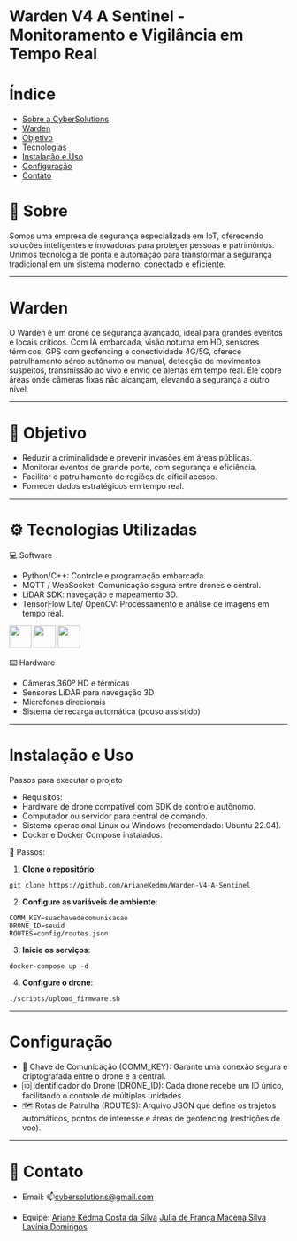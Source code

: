 # Warden V4 A Sentinel -  Monitoramento e Vigilância em Tempo Real

# Índice

- [Sobre a CyberSolutions](#sobre)
- [Warden](#warden)
- [Objetivo](#objetivo)
- [Tecnologias](#tecnologiasUtilizadas)
- [Instalação e Uso](#InstalaçãoeUso)
- [Configuração](#configuração)
- [Contato](#contato)

# 📩 Sobre 

Somos uma empresa de segurança especializada em IoT, oferecendo soluções inteligentes e inovadoras para proteger pessoas e patrimônios. 
Unimos tecnologia de ponta e automação para transformar a segurança tradicional em um sistema moderno, conectado e eficiente.

---

# Warden 

O Warden é um drone de segurança avançado, ideal para grandes eventos e locais críticos. Com IA embarcada, visão noturna em HD, sensores térmicos, GPS com geofencing e conectividade 4G/5G, 
oferece patrulhamento aéreo autônomo ou manual, detecção de movimentos suspeitos, transmissão ao vivo e envio de alertas em tempo real. 
Ele cobre áreas onde câmeras fixas não alcançam, elevando a segurança a outro nível.

---

# 🎯 Objetivo

- Reduzir a criminalidade e prevenir invasões em áreas públicas.
- Monitorar eventos de grande porte, com segurança e eficiência.
- Facilitar o patrulhamento de regiões de díficil acesso.
- Fornecer dados estratégicos em tempo real.

---

# ⚙️ Tecnologias Utilizadas

💻 Software
- Python/C++: Controle e programação embarcada.
- MQTT / WebSocket: Comunicação segura entre drones e central.
- LiDAR SDK: navegação e mapeamento 3D.
- TensorFlow Lite/ OpenCV: Processamento e análise de imagens em tempo real.

<p align="left">
  <img src="https://cdn.jsdelivr.net/gh/devicons/devicon/icons/python/python-original.svg" width="40" />
  <img src="https://cdn.jsdelivr.net/gh/devicons/devicon/icons/cplusplus/cplusplus-original.svg" width="40" />
  <img src="https://cdn.jsdelivr.net/gh/devicons/devicon/icons/tensorflow/tensorflow-original.svg" width="40" />
</p>

⌨️ Hardware
- Câmeras 360º HD e térmicas
- Sensores LiDAR para navegação 3D
- Microfones direcionais
- Sistema de recarga automática (pouso assistido)

---

# Instalação e Uso

Passos para executar o projeto

- Requisitos:
- Hardware de drone compatível com SDK de controle autônomo.
- Computador ou servidor para central de comando.
- Sistema operacional Linux ou Windows (recomendado: Ubuntu 22.04).
- Docker e Docker Compose instalados.

👣 Passos:

1. **Clone o repositório**:
 
```
git clone https://github.com/ArianeKedma/Warden-V4-A-Sentinel
```

2. **Configure as variáveis de ambiente**:

```
COMM_KEY=suachavedecomunicacao
DRONE_ID=seuid
ROUTES=config/routes.json
```

3. **Inicie os serviços**:

```
docker-compose up -d
```

4. **Configure o drone**:

```
./scripts/upload_firmware.sh
```

---

# Configuração

- 🔑 Chave de Comunicação (COMM_KEY): Garante uma conexão segura e criptografada entre o drone e a central.
- 🆔 Identificador do Drone (DRONE_ID): Cada drone recebe um ID único, facilitando o controle de múltiplas unidades.
- 🗺️ Rotas de Patrulha (ROUTES): Arquivo JSON que define os trajetos automáticos, pontos de interesse e áreas de geofencing (restrições de voo).

---

# 👤 Contato

- Email: 📫[cybersolutions@gmail.com](mailto:lavinia_domingos@estudante.sesisenai.org.br)

- Equipe:
[Ariane Kedma Costa da Silva](https://github.com/ArianeKedma)
[Julia de França Macena Silva](https://github.com/Macenaaa)
[Lavínia Domingos](https://github.com/laviDomingos)
